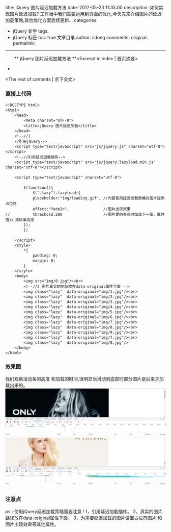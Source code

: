 title: jQuery 图片延迟加载方法
date: 2017-05-23 11:35:00
description: 如何实现图片延迟加载? 工作当中我们需要运用到页面的优化,今天先来介绍图片的延迟加载策略,其他优化方案后续更新...
categories:
- jQuery 新手
tags:
- jQuery 标签
toc: true 文章目录
author: lidong
comments:
original:
permalink:
---
　　** jQuery 图片延迟加载方法 **<Excerpt in index | 首页摘要>
+ <!-- more -->
<The rest of contents | 余下全文>

### 直接上代码 ###
```
<!DOCTYPE html>
<html>
	<head>
		<meta charset="UTF-8">
		<title>jQuery 图片延迟加载</title>
	</head>
	<!--//1
	//引用jQuery-->
	<script type="text/javascript" src="js/jquery.js" charset="utf-8"></script>
	<!--//引用延迟加载插件-->
	<script type="text/javascript" src="js/jquery.lazyload.min.js" charset="utf-8"></script>

	<script type="text/javascript" charset="utf-8">

		$(function(){
			$(".lazy").lazyload({
			placeholder:"img/loading.gif", //为要使用延迟加载策略的图片提供占位符
			effect:"fadeIn",               //图片出现效果
//			threshold:200                  //图片提前多高时加载下一张，属性值为 滚动条高度
		});
		})

	</script>
	<style>
		*{
			padding: 0;
			margin: 0;
		}
	</style>
	<body>
		<img src="img/0.jpg"/><br>
		<!--//2 图片真实的地址放在data-original属性下面 -->
		<img class="lazy"  data-original="img/1.jpg"/><br>
		<img class="lazy"  data-original="img/2.jpg"/><br>
		<img class="lazy"  data-original="img/3.jpg"/><br>
		<img class="lazy"  data-original="img/4.jpg"/><br>
		<img class="lazy"  data-original="img/5.jpg"/><br>
		<img class="lazy"  data-original="img/6.jpg"/><br>
		<img class="lazy"  data-original="img/7.jpg"/><br>
		<img class="lazy"  data-original="img/8.jpg"/><br>
		<img class="lazy"  data-original="img/9.jpg"/><br>
		<img class="lazy"  data-original="img/7.jpg"/><br>
		<img class="lazy"  data-original="img/8.jpg"/>
	</body>
</html>

```
### 效果图 ###
我们观察滚动条的高度 和加载的时间,很明显当滑动到底部时部分图片是后来才加载出来的。
![图片延迟加载效果1](/img/2017052301.jpg)
![图片延迟加载效果2](/img/2017052302.jpg)

### 注意点 ###

ps : 使用jQuery延迟加载策略需要注意 !
1，引用延迟加载插件。
2，真实的图片路径放在data-original属性下面。
3，为需要延迟加载的图片设置占位符图片 和 图片出现效果等其他属性。
